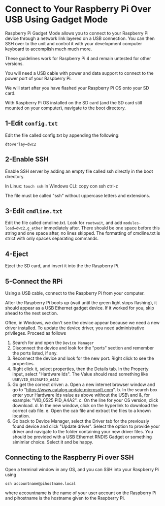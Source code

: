 # Connect to Your Raspberry Pi Over USB Using Gadget Mode

Raspberry Pi Gadget Mode allows you to connect to your Raspberry Pi device through a network link layered on a USB connection. You can then SSH over to the unit and control it with your development computer keyboard to accomplish much much more.

These guidelines work for Raspberry Pi 4 and remain untested for other versions.

You will need a USB cable with power and data support to connect to the power port of your Raspberry Pi. 

We will start after you have flashed your Raspberry Pi OS onto your SD card.

With Raspberry Pi OS installed on the SD card (and the SD card still mounted on your computer), navigate to the boot directory.

## 1-Edit `config.txt`

Edit the file called config.txt by appending the following:

```
dtoverlay=dwc2
```

## 2-Enable SSH

Enable SSH server by adding an empty file called ssh directly in the boot directory.

In Linux: `touch ssh`
In Windows CLI: copy con ssh <ENTER> ctrl-z <ENTER>

The file must be called "ssh" without uppercase letters and extensions.

## 3-Edit `cmdline.txt`

Edit the file called cmdline.txt. Look for `rootwait`, and add `modules-load=dwc2,g_ether` immediately after. There should be one space before this string and one space after, no lines skipped. The formatting of cmdline.txt is strict with only spaces separating commands.

## 4-Eject

Eject the SD card, and insert it into the the Raspberry Pi.

## 5-Connect the RPi

Using a USB cable, connect to the Raspberry Pi from your computer.

After the Raspberry Pi boots up (wait until the green light stops flashing), it should appear as a USB Ethernet gadget device. If it worked for you, skip ahead to the next section.

Often, in Windows, we don't see the device appear because we need a new driver installed.
To update the device driver, you need administrative privileges.
Proceed as follows
1. Search for and open the `Device Manager`
2. Disconnect the device and look for the "ports" section and remember the ports listed, if any.
3. Reconnect the device and look for the new port. Right click to see the properties.
4. Right click it, select properties, then the Details tab. In the Property input, select "Hardware Ids". The Value should read something like `USB\VID_0525&PID_A4A2`
5. Go get the correct driver:
   a. Open a new internet browser window and go to "https://www.catalog.update.microsoft.com".
   b. In the search box enter your Hardware Ids value as above without the USB\ and &, for example: "VID_0525 PID_A4A2".
   c. On the line for your OS version, click download.
   d. In the new window, click on the hyperlink to download the correct cab file.
   e. Open the cab file and extract the files to a known location.
6. Go back to Device Manager, select the Driver tab for the previously found device and click "Update driver". Select the option to provide your driver and navigate to the folder containing your new driver files. You should be provided with a USB Ethernet RNDIS Gadget or something simimlar choice. Select it and be happy.

## Connecting to the Raspberry Pi over SSH

Open a terminal window in any OS, and you can SSH into your Raspberry Pi using
```
ssh accountname@pihostname.local
```
where accountname is the name of your user account on the Raspberry Pi and pihostname is the hostname given to the Raspberry Pi.

